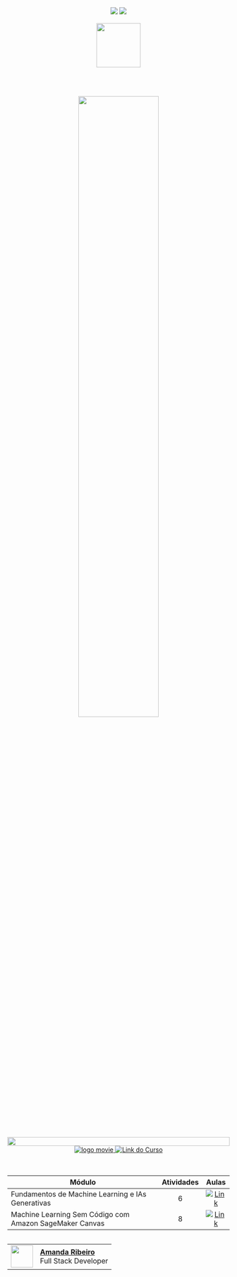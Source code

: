 <div align=center>
    <a href="https://github.com/Amanda-ribeiiro/machine-learning-aws/blob/main/README.md"><img src="https://img.shields.io/badge/Idioma-PT-9EF0F0"></a>
    <a href="https://github.com/Amanda-ribeiiro/machine-learning-aws/blob/main/README.en.md"><img src="https://img.shields.io/badge/Language-EN-007D79"></a>
</div>

<br>

<div align=center>
    <a href="https://skills.yourlearning.ibm.com/activity/PLAN-77C3CABFEC6A?utm_campaign=open-Mastertech" target="_blank">
        <img align="center" width="100" src="https://hermes.digitalinnovation.one/assets/diome/logo-full.svg">
    </a>
</div>


<br>
<br>
<br>

<!--💬GREETING & TITLE / 🌐WEBSITE: https://github.com/denvercoder1/readme-typing-svg --> 
<p align="center"> 
    <img width="60%" src="https://readme-typing-svg.herokuapp.com?font=Orbitron&size=25&color=9EF0F0&weight=600&background=1A1B27&center=true&vCenter=true&duration=3000&pause=300&lines=<Machine+Learning>;<para+Iniciantes+na+AWS>">
</p>


<!--📏LINE-->
<img src="https://i.imgur.com/dBaSKWF.gif" height="20" width="100%">

<div align="center">
    <a href="https://web.dio.me/track/bootcamp-nexa-machine-learning-para-iniciantes-na-aws?tab=path" target="_blank">
        <img src="https://img.shields.io/badge/▶-2a2a2a?style=for-the-badge&logo=movie&logoColor=2a2a2a" target="_blank" alt="logo movie" />
        <img src="https://img.shields.io/badge/Acessar%20o%20Curso%20na%20Plataforma-2a2a2a?style=for-the-badge" target="_blank" alt="Link do Curso" />
    </a>
</div>

<br>
<br>

<table align="center">
    <thead>
        <tr align="center">
            <th>Módulo</th>
            <th>Atividades</th>
            <th>Aulas</th>
        </tr>
    </thead>
    <tbody align="left">
        <tr>
            <td>Fundamentos de Machine Learning e IAs Generativas</td>
            <td align="center">6</td>
            <td align="center">
                <a href="" target="_blank">
                    <img align="center" alt="Link" src="https://img.shields.io/badge/Ver%20Curso%20-9EF0F0?style=for-the-badge&link=https://web.dio.me/track/bootcamp-nexa-machine-learning-para-iniciantes-na-aws">
                </a>
            </td>
        </tr>
        <tr>
            <td>Machine Learning Sem Código com Amazon SageMaker Canvas</td>
            <td align="center">8</td>
            <td align="center">
                <a href="" target="_blank">
                    <img align="center" alt="Link" src="https://img.shields.io/badge/Ver%20Curso%20-007D79?style=for-the-badge&link=https://web.dio.me/track/bootcamp-nexa-machine-learning-para-iniciantes-na-aws">
                </a>
            </td>
        </tr>
    </tbody>
</table>

<table align=right>
  <tr>
    <td>
      <img width="50px" align="center" src="https://avatars.githubusercontent.com/Amanda-ribeiiro"/>
    </td>
    <td align="left">
      <a href="https://github.com/Amanda-ribeiiro">
        <span><b>Amanda Ribeiro</b></span>
      </a>
      <br>
      <span>Full Stack Developer</span>
    </td>
  </tr>
</table>

